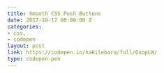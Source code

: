 ```yaml
---
title: Smooth CSS Push Buttons
date: 2017-10-17 00:00:00 Z
categories:
- css,
- codepen
layout: post
link: https://codepen.io/hakilebara/full/OxopLW/
type: codepen-pen
---
```


